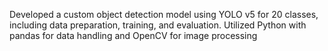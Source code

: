 Developed a custom object detection model using YOLO v5 for 20 classes, including data preparation, training, and evaluation. Utilized Python with pandas for data handling and OpenCV for image processing
